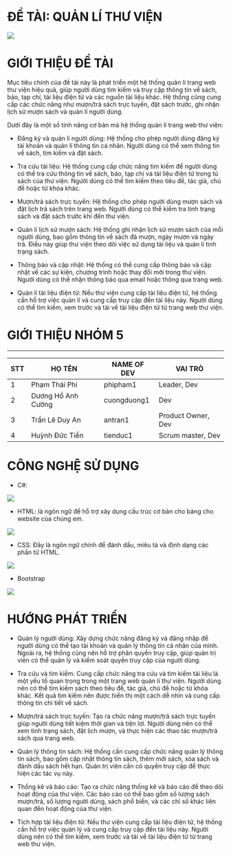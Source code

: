 # ĐỀ TÀI: QUẢN LÍ THƯ VIỆN

<img src="https://scontent.fsgn13-4.fna.fbcdn.net/v/t1.15752-9/395102204_357984270012517_1704532096803183177_n.png?_nc_cat=110&ccb=1-7&_nc_sid=8cd0a2&_nc_ohc=N3_iytH74n0AX8UWih9&_nc_ht=scontent.fsgn13-4.fna&oh=03_AdRkulxyeWDfoC1WM0OJYYlNZv3NznDTSrFded2kbOJOdg&oe=656AE765">


# GIỚI THIỆU ĐỀ TÀI
Mục tiêu chính của đề tài này là phát triển một hệ thống quản lí trang web thư viện hiệu quả, giúp người dùng tìm kiếm và truy cập thông tin về sách, báo, tạp chí, tài liệu điện tử và các nguồn tài liệu khác. Hệ thống cũng cung cấp các chức năng như mượn/trả sách trực tuyến, đặt sách trước, ghi nhận lịch sử mượn sách và quản lí người dùng.

Dưới đây là một số tính năng cơ bản mà hệ thống quản lí trang web thư viện:

- Đăng ký và quản lí người dùng: Hệ thống cho phép người dùng đăng ký tài khoản và quản lí thông tin cá nhân. Người dùng có thể xem thông tin về sách, tìm kiếm và đặt sách.

- Tra cứu tài liệu: Hệ thống cung cấp chức năng tìm kiếm để người dùng có thể tra cứu thông tin về sách, báo, tạp chí và tài liệu điện tử trong tủ sách của thư viện. Người dùng có thể tìm kiếm theo tiêu đề, tác giả, chủ đề hoặc từ khóa khác.

- Mượn/trả sách trực tuyến: Hệ thống cho phép người dùng mượn sách và đặt lịch trả sách trên trang web. Người dùng có thể kiểm tra tình trạng sách và đặt sách trước khi đến thư viện.

- Quản lí lịch sử mượn sách: Hệ thống ghi nhận lịch sử mượn sách của mỗi người dùng, bao gồm thông tin về sách đã mượn, ngày mượn và ngày trả. Điều này giúp thư viện theo dõi việc sử dụng tài liệu và quản lí tình trạng sách.

- Thông báo và cập nhật: Hệ thống có thể cung cấp thông báo và cập nhật về các sự kiện, chương trình hoặc thay đổi mới trong thư viện. Người dùng có thể nhận thông báo qua email hoặc thông qua trang web.

- Quản lí tài liệu điện tử: Nếu thư viện cung cấp tài liệu điện tử, hệ thống cần hỗ trợ việc quản lí và cung cấp truy cập đến tài liệu này. Người dùng có thể tìm kiếm, xem trước và tải về tài liệu điện tử từ trang web thư viện.

# GIỚI THIỆU NHÓM 5
------------------------------------------------------------
| STT | HỌ TÊN | NAME OF DEV | VAI TRÒ |
|----|--------|-------------|------------------|
|1 | Phạm Thái Phi | phipham1 | Leader, Dev |
|2 | Dương Hồ Anh Cường | cuongduong1 | Dev |
|3 | Trần Lê Duy An | antran1 | Product Owner, Dev |
|4 | Huỳnh Đức Tiến | tienduc1 | Scrum master, Dev |

# CÔNG NGHỆ SỬ DỤNG
- C#:
<img style="width:200px, height: 20px" src="https://www.bairesdev.com/wp-content/uploads/2021/07/Csharp.svg">

- HTML: là ngôn ngữ để hỗ trợ xây dụng cấu trúc cơ bản cho bảng cho website của chúng em.
<img style="width:400px, height: 250px" src="https://cdn.hanoi.codegym.vn/wp-content/uploads/sites/7/2022/12/HTML-la-gi.jpg">

- CSS: Đây là ngôn ngữ chính để đánh dấu, miêu tả và định dạng các phần tử HTML.
<img style="width:400px, height: 250px" src="https://irp.cdn-website.com/c57d8c85/dms3rep/multi/css-la-gi.webp">

- Bootstrap
<img style="width:400px, height: 250px" src="https://www.bootstrapdash.com/wp-content/uploads/2017/08/bootstrap-4-beta-whats-new.jpg">

# HƯỚNG PHÁT TRIỂN
- Quản lý người dùng: Xây dựng chức năng đăng ký và đăng nhập để người dùng có thể tạo tài khoản và quản lý thông tin cá nhân của mình. Ngoài ra, hệ thống cũng nên hỗ trợ phân quyền truy cập, giúp quản trị viên có thể quản lý và kiểm soát quyền truy cập của người dùng.

- Tra cứu và tìm kiếm: Cung cấp chức năng tra cứu và tìm kiếm tài liệu là một yếu tố quan trọng trong một trang web quản lí thư viện. Người dùng nên có thể tìm kiếm sách theo tiêu đề, tác giả, chủ đề hoặc từ khóa khác. Kết quả tìm kiếm nên được hiển thị một cách dễ nhìn và cung cấp thông tin chi tiết về sách.

- Mượn/trả sách trực tuyến: Tạo ra chức năng mượn/trả sách trực tuyến giúp người dùng tiết kiệm thời gian và tiện lợi. Người dùng nên có thể xem tình trạng sách, đặt lịch mượn, và thực hiện các thao tác mượn/trả sách qua trang web.

- Quản lý thông tin sách: Hệ thống cần cung cấp chức năng quản lý thông tin sách, bao gồm cập nhật thông tin sách, thêm mới sách, xóa sách và đánh dấu sách hết hạn. Quản trị viên cần có quyền truy cập để thực hiện các tác vụ này.

- Thống kê và báo cáo: Tạo ra chức năng thống kê và báo cáo để theo dõi hoạt động của thư viện. Các báo cáo có thể bao gồm số lượng sách mượn/trả, số lượng người dùng, sách phổ biến, và các chỉ số khác liên quan đến hoạt động của thư viện.

- Tích hợp tài liệu điện tử: Nếu thư viện cung cấp tài liệu điện tử, hệ thống cần hỗ trợ việc quản lý và cung cấp truy cập đến tài liệu này. Người dùng nên có thể tìm kiếm, xem trước và tải về tài liệu điện tử từ trang web thư viện.



